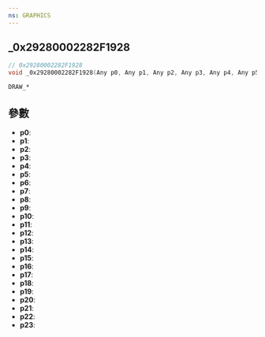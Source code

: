 ```yaml
---
ns: GRAPHICS
---
```

## _0x29280002282F1928

```c
// 0x29280002282F1928
void _0x29280002282F1928(Any p0, Any p1, Any p2, Any p3, Any p4, Any p5, Any p6, Any p7, Any p8, Any p9, Any p10, Any p11, Any p12, Any p13, Any p14, Any p15, Any p16, Any p17, Any p18, Any p19, Any p20, Any p21, Any p22, Any p23);
```

```
DRAW_*
```

## 參數
* **p0**: 
* **p1**: 
* **p2**: 
* **p3**: 
* **p4**: 
* **p5**: 
* **p6**: 
* **p7**: 
* **p8**: 
* **p9**: 
* **p10**: 
* **p11**: 
* **p12**: 
* **p13**: 
* **p14**: 
* **p15**: 
* **p16**: 
* **p17**: 
* **p18**: 
* **p19**: 
* **p20**: 
* **p21**: 
* **p22**: 
* **p23**: 


